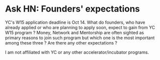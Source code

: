 # Ask HN: Founders' expectations

YC&#x27;s W15 application deadline is Oct 14. What do founders, who have already applied or who are planning to apply soon, expect to gain from YC W15 program ? Money, Network and Mentorship are often sighted as primary reasons to join such program but which one is the most important among these three ? Are there any other expectations ?<p>I am not affiliated with YC or any other accelerator&#x2F;incubator programs.
